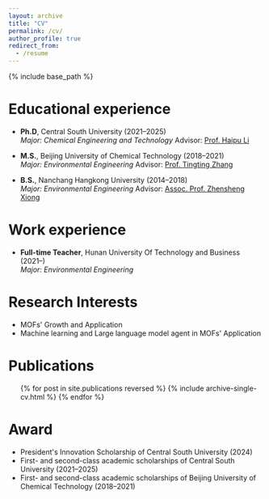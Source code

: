 ```yaml
---
layout: archive
title: "CV"
permalink: /cv/
author_profile: true
redirect_from:
  - /resume
---
```


{% include base_path %}

Educational experience
======
* **Ph.D**, Central South University (2021–2025)  
  _Major: Chemical Engineering and Technology_
  Advisor: [Prof. Haipu Li](https://faculty.csu.edu.cn/lihaipu/en/index/10852/list/)

* **M.S.**, Beijing University of Chemical Technology (2018–2021)  
  _Major: Environmental Engineering_
  Advisor: [Prof. Tingting Zhang](https://faculty.buct.edu.cn/chem/ztt2_en/main.htm)

* **B.S.**, Nanchang Hangkong University (2014–2018)  
  _Major: Environmental Engineering_
  Advisor: [Assoc. Prof. Zhensheng Xiong](https://huanhua.nchu.edu.cn/szll/jsxx/content_58125)

Work experience
======
* **Full-time Teacher**, Hunan University Of Technology and Business (2021–)  
  _Major: Environmental Engineering_
  
Research Interests
======
* MOFs' Growth and Application
* Machine learning and Large language model agent in MOFs' Application
  
Publications
======
  <ul>{% for post in site.publications reversed %}
    {% include archive-single-cv.html %}
  {% endfor %}</ul>

<!--  
Presentations
======
  <ul>{% for post in site.talks reversed %}
    {% include archive-single-talk-cv.html  %}
  {% endfor %}</ul>
-->

<!--  
Teaching
======
  <ul>{% for post in site.teaching reversed %}
    {% include archive-single-cv.html %}
  {% endfor %}</ul>
-->

<!-- 
Service and leadership
======
* Currently signed in to 43 different slack teams
-->

Award
======
* President's Innovation Scholarship of Central South University (2024) 
* First- and second-class academic scholarships of Central South University (2021–2025)
* First- and second-class academic scholarships of Beijing University of Chemical Technology (2018–2021)
